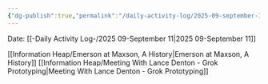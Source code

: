 ```yaml
---
{"dg-publish":true,"permalink":"/daily-activity-log/2025-09-september-11/","noteIcon":"","created":"2025-09-11T18:28:26.053-05:00"}
---
```


Date: [[-Daily Activity Log-/2025 09-September 11\|2025 09-September 11]]

[[Information Heap/Emerson at Maxson, A History\|Emerson at Maxson, A History]]
[[Information Heap/Meeting With Lance Denton - Grok Prototyping\|Meeting With Lance Denton - Grok Prototyping]]